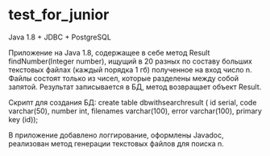 # test_for_junior
Java 1.8 + JDBC + PostgreSQL

Приложение на Java 1.8, содержащее в себе метод Result findNumber(Integer number), ищущий в 20 разных по составу больших текстовых файлах
(каждый порядка 1 гб) полученное на вход число n. Файлы состоят только из чисел, которые разделены между собой запятой. 
Результат записывается в БД, метод возвращает объект Result.

Скрипт для создания БД:
create table dbwithsearchresult (
id serial,
    code varchar(50),
    number int,
    filenames varchar(100),
    error varchar(100),
    primary key (id));

В приложение добавлено логгирование, оформлены Javadoc, реализован метод генерации текстовых файлов для поиска n.
